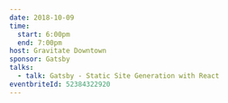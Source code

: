 ```yaml
---
date: 2018-10-09
time:
  start: 6:00pm
  end: 7:00pm
host: Gravitate Downtown
sponsor: Gatsby
talks:
  - talk: Gatsby - Static Site Generation with React
eventbriteId: 52384322920
---
```

